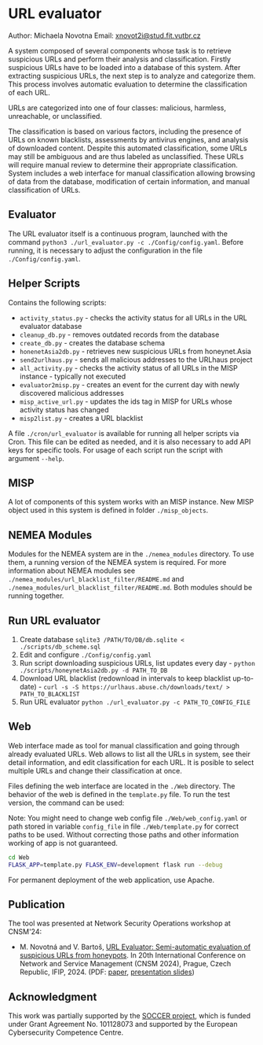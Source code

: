 # URL evaluator

Author: Michaela Novotna
Email: <xnovot2i@stud.fit.vutbr.cz>

A system composed of several components whose task is to retrieve suspicious URLs and perform their analysis and classification.
Firstly suspicious URLs have to be loaded into a database of this system.
After extracting suspicious URLs, the next step is to analyze and categorize them.
This process involves automatic evaluation to determine the classification of each URL.

URLs are categorized into one of four classes: malicious, harmless, unreachable, or unclassified.

The classification is based on various factors, including the presence of URLs on known blacklists,
assessments by antivirus engines, and analysis of downloaded content.
Despite this automated classification, some URLs may still be ambiguous and are thus labeled as unclassified.
These URLs will require manual review to determine their appropriate classification.
System includes a web interface for manual classification allowing browsing of data from the database, modification of certain information, and manual classification of URLs.

## Evaluator

The URL evaluator itself is a continuous program, launched with the command `python3 ./url_evaluator.py -c ./Config/config.yaml`. Before running, it is necessary to adjust the configuration in the file `./Config/config.yaml`.

## Helper Scripts

Contains the following scripts:

- `activity_status.py` - checks the activity status for all URLs in the URL evaluator database
- `cleanup_db.py` - removes outdated records from the database
- `create_db.py` - creates the database schema
- `honenetAsia2db.py` - retrieves new suspicious URLs from honeynet.Asia
- `send2urlhaus.py` - sends all malicious addresses to the URLhaus project
- `all_activity.py` - checks the activity status of all URLs in the MISP instance - typically not executed
- `evaluator2misp.py` - creates an event for the current day with newly discovered malicious addresses
- `misp_active_url.py` - updates the ids tag in MISP for URLs whose activity status has changed
- `misp2list.py` - creates a URL blacklist

A file `./cron/url_evaluator` is available for running all helper scripts via Cron. This file can be edited as needed, and it is also necessary to add API keys for specific tools.
For usage of each script run the script with argument `--help`.

## MISP

A lot of components of this system works with an MISP instance. New MISP object used in this system is defined in folder `./misp_objects`.

## NEMEA Modules

Modules for the NEMEA system are in the `./nemea_modules` directory. To use them, a running version of the NEMEA system is required.
For more information about NEMEA modules see `./nemea_modules/url_blacklist_filter/README.md` and `./nemea_modules/url_blacklist_filter/README.md`. Both modules should be running together.

## Run URL evaluator

1. Create database `sqlite3 /PATH/TO/DB/db.sqlite < ./scripts/db_scheme.sql`
2. Edit and configure `./Config/config.yaml`
3. Run script downloading suspicious URLs, list updates every day - `python ./scripts/honeynetAsia2db.py -d PATH_TO_DB`
4. Download URL blacklist (redownload in intervals to keep blacklist up-to-date) - `curl -s -S https://urlhaus.abuse.ch/downloads/text/ > PATH_TO_BLACKLIST`
5. Run URL evaluator `python ./url_evaluator.py -c PATH_TO_CONFIG_FILE`

## Web

Web interface made as tool for manual classification and going through already evaluated URLs.
Web allows to list all the URLs in system, see their detail information, and edit classification for each URL. It is posible to select multiple URLs and change their classification at once.

Files defining the web interface are located in the `./Web` directory. The behavior of the web is defined in the `template.py` file. To run the test version, the command can be used:

Note: You might need to change web config file `./Web/web_config.yaml` or path stored in variable `config_file` in file `./Web/template.py` for correct paths to be used. Without correcting those paths and other information working of app is not guaranteed.

```bash
cd Web
FLASK_APP=template.py FLASK_ENV=development flask run --debug
```

For permanent deployment of the web application, use Apache.

## Publication

The tool was presented at Network Security Operations workshop at CNSM'24:
* M. Novotná and V. Bartoš, [URL Evaluator: Semi-automatic evaluation of suspicious URLs from honeypots](https://ieeexplore.ieee.org/abstract/document/10814604/). In 20th International Conference on Network and Service Management (CNSM 2024), Prague, Czech Republic, IFIP, 2024. (PDF: [paper](https://dl.ifip.org/db/conf/cnsm/cnsm2024/1571071957.pdf), [presentation slides](https://drive.google.com/file/d/13_w_WV5naYFWoykNANfaRwvJcrEjPLWU/view?usp=sharing))


## Acknowledgment

This work was partially supported by the [SOCCER project](https://soccer.agh.edu.pl/), which is funded under Grant Agreement No. 101128073 and supported by the European Cybersecurity Competence Centre.


